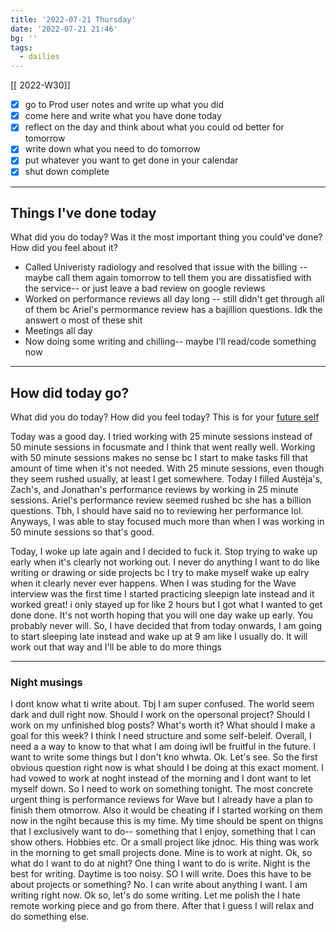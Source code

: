 ```yaml
---
title: '2022-07-21 Thursday'
date: '2022-07-21 21:46'
bg: '' 
tags:
  - dailies
---
```


[[ 2022-W30]]
- [x] go to Prod user notes and write up what you did
- [x] come here and write what you have done today
- [x] reflect on the day and think about what you could od better for tomorrow
- [x] write down what you need to do tomorrow
- [x] put whatever you want to get done in your calendar
- [x] shut down complete
___________________________
## Things I've done today
What did you do today? Was it the most important thing you could've done? How did you feel about it?
- Called Univeristy radiology and resolved that issue with the billing -- maybe call them again tomorrow to tell them you are dissatisfied with the service-- or just leave a bad review on google reviews
- Worked on performance reviews all day long -- still didn't get through all of them bc Ariel's permormance review has a bajillion questions. Idk the answert o most of these shit
- Meetings all day
- Now doing some writing and chilling-- maybe I'll read/code something now

___________________________
## How did today go?
What did you do today? How did you feel today? This is for your [future self](https://sive.rs/dj)

Today was a good day. I tried working with 25 minute sessions instead of 50 minute sessions in focusmate and I think that went really well. Working with 50 minute sessions makes no sense bc I start to make tasks fill that amount of time when it's not needed. With 25 minute sessions, even though they seem rushed usually, at least I get somewhere. Today I filled Austėja's, Zach's, and Jonathan's performance reviews by working in 25 minute sessions. Ariel's performance review seemed rushed bc she has a billion questions. Tbh, I should have said no to reviewing her performance lol. Anyways, I was able to stay focused much more than when I was working in 50 minute sessions so that's good.

Today, I woke up late again and I decided to fuck it. Stop trying to wake up early when it's clearly not working out. I never do anything I want to do like writing or drawing or side projects bc I try to make myself wake up ealry when it clearly never ever happens. When I was studing for the Wave interview was the first time I started practicing sleepign late instead and it worked great! i only stayed up for like 2 hours but I got what I wanted to get done done. It's not worth hoping that you will one day wake up early. You probably never will. So, I have decided that from today onwards, I am going to start sleeping late instead and wake up at 9 am like I usually do. It will work out that way and I'll be able to do more things

____
### Night musings
I dont know what ti write about. Tbj I am super confused. The world seem dark and dull right now. Should I work on the opersonal project? Should I work on my unfinished blog posts? What's worth it? What should I make a goal for this week? I think I need structure and some self-beleif. Overall, I need a a way to know to that what I am doing iwll be fruitful in the future. I want to write some things but I don't kno whwta. Ok. Let's see. So the first obvious question right now is what should  I be doing at this exact moment. I had vowed to work at noght instead of the morning and I dont want to let myself down. So I need to work on something tonight. The most concrete urgent thing is performance reviews for Wave but I already have a plan to finish them otmorrow. Also it would be cheating if I started working on them now in the ngiht because this is my time. My time should be spent on thigns that I exclusively want to do-- something that I enjoy, something that I can show others. Hobbies etc. Or a small project like jdnoc. His thing was work in the morning to get small projects done. Mine is to work at night. Ok, so what do I want to do at night? One thing I want to do is write. Night is the best for writing. Daytime is too noisy. SO I will write. Does this have to be about projects or something? No. I can write about anything I want. I am writing right now. Ok so, let's do some writing. Let me polish the I hate remote working piece and go from there. After that I guess I will relax and do something else.
